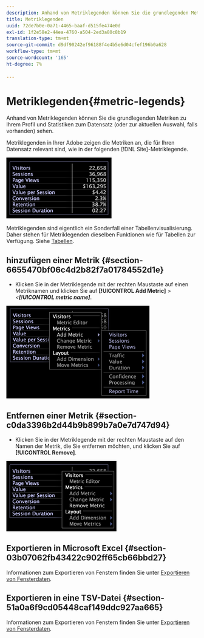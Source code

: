 ```yaml
---
description: Anhand von Metriklegenden können Sie die grundlegenden Metriken zu Ihrem Profil und Statistiken zum Datensatz (oder zur aktuellen Auswahl, falls vorhanden) sehen.
title: Metriklegenden
uuid: 72de7b0e-0a71-4465-baaf-d515fe474e0d
exl-id: 1f2e58e2-44ea-4760-a504-2ed3a80c8b19
translation-type: tm+mt
source-git-commit: d9df90242ef96188f4e4b5e6d04cfef196b0a628
workflow-type: tm+mt
source-wordcount: '165'
ht-degree: 7%

---
```


# Metriklegenden{#metric-legends}

Anhand von Metriklegenden können Sie die grundlegenden Metriken zu Ihrem Profil und Statistiken zum Datensatz (oder zur aktuellen Auswahl, falls vorhanden) sehen.

Metriklegenden in Ihrer Adobe zeigen die Metriken an, die für Ihren Datensatz relevant sind, wie in der folgenden [!DNL Site]-Metriklegende.

![](assets/lgd_MetricLegend.png)

Metriklegenden sind eigentlich ein Sonderfall einer Tabellenvisualisierung. Daher stehen für Metriklegenden dieselben Funktionen wie für Tabellen zur Verfügung. Siehe [Tabellen](../../../../home/c-get-started/c-analysis-vis/c-tables/c-tables.md#concept-c632cb8ad9724f90ac5c294d52ae667f).

## hinzufügen einer Metrik {#section-6655470bf06c4d2b82f7a01784552d1e}

* Klicken Sie in der Metriklegende mit der rechten Maustaste auf einen Metriknamen und klicken Sie auf **[!UICONTROL Add Metric]** > *&lt;**[!UICONTROL metric name]***.

![](assets/lgd_MetricLegend_addMetric.png)

## Entfernen einer Metrik {#section-c0da3396b2d44b9b899b7a0e7d747d94}

* Klicken Sie in der Metriklegende mit der rechten Maustaste auf den Namen der Metrik, die Sie entfernen möchten, und klicken Sie auf **[!UICONTROL Remove]**.

![](assets/lgd_MetricLegend_removeMetric.png)

## Exportieren in Microsoft Excel {#section-03b07062fb43422c902ff65cb66bbd27}

Informationen zum Exportieren von Fenstern finden Sie unter [Exportieren von Fensterdaten](../../../../home/c-get-started/c-wk-win-wksp/c-exp-win-data.md#concept-8df61d64ed434cc5a499023c44197349).

## Exportieren in eine TSV-Datei {#section-51a0a6f9cd05448caf149ddc927aa665}

Informationen zum Exportieren von Fenstern finden Sie unter [Exportieren von Fensterdaten](../../../../home/c-get-started/c-wk-win-wksp/c-exp-win-data.md#concept-8df61d64ed434cc5a499023c44197349).
